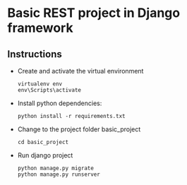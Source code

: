 # Basic REST project in Django framework

## Instructions

* Create and activate the virtual environment
    ```
    virtualenv env
    env\Scripts\activate
    ```
  
* Install python dependencies:
    ```
    python install -r requirements.txt
    ```
* Change to the project folder basic_project
    ```
    cd basic_project
    ```
* Run django project
    ```
    python manage.py migrate
    python manage.py runserver
    ```